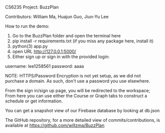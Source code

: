 CS6235 Project: BuzzPlan

Contributors: William Ma, Huajun Guo, Jiun-Yu Lee

How to run the demo:

1. Go to the BuzzPlan folder and open the terminal here
2. pip install -r requirements.txt (if you miss any package here, install it)
3. python(3) app.py
4. open URL http://127.0.0.1:5000/
5. Either sign up or sign in with the provided login:

username: lee1258561
password: aaaa

NOTE: HTTPS/Password Encryption is not yet setup, as we did not purchase a domain. As such, don't use a password you use elsewhere.

From the sign in/sign up page, you will be redirected to the workspace;
From here you can use either the Course or Graph tabs to construct a schedule or get information.

You can get a snapshot view of our Firebase database by looking at db.json

The GitHub repository, for a more detailed view of commits/contributions, is available at https://github.com/willzma/BuzzPlan

